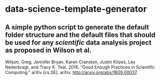 # data-science-template-generator
A simple python script to generate the default folder structure and the default files that should be used for any *scientific* data analysis project as proposed in Wilson et al.
------------
Wilson, Greg, Jennifer Bryan, Karen Cranston, Justin Kitzes, Lex Nederbragt, and Tracy K. Teal. 2016. “Good Enough Practices in Scientific Computing.” arXiv [cs.SE]. arXiv. http://arxiv.org/abs/1609.00037.
